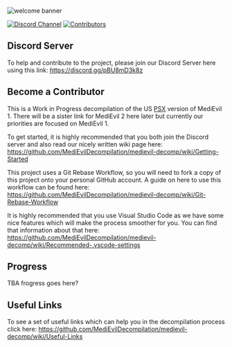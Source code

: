 ![welcome banner](https://github.com/DerpPrincess/medievil-decomp/assets/36901824/fea5fe49-2253-4105-b35a-a68ddcd69ec8)

[![Discord Channel][discord-badge]][discord] [![Contributors][contributors-badge]][contributors] 

## Discord Server
To help and contribute to the project, please join our Discord Server here using this link: https://discord.gg/pBU8mD3k8z

## Become a Contributor
This is a Work in Progress decompilation of the US [PSX](https://en.wikipedia.org/wiki/PlayStation_(console)) version of MediEvil 1. There will be a sister link for MediEvil 2 here later but currently our priorities are focused on MediEvil 1. 

To get started, it is highly recommended that you both join the Discord server and also read our nicely written wiki page here: https://github.com/MediEvilDecompilation/medievil-decomp/wiki/Getting-Started

This project uses a Git Rebase Workflow, so you will need to fork a copy of this project onto your personal GitHub account. A guide on here to use this workflow can be found here: https://github.com/MediEvilDecompilation/medievil-decomp/wiki/Git-Rebase-Workflow 

It is highly recommended that you use Visual Studio Code as we have some nice features which will make the process smoother for you. You can find that information about that here: https://github.com/MediEvilDecompilation/medievil-decomp/wiki/Recommended-.vscode-settings

## Progress
TBA frogress goes here?

## Useful Links
To see a set of useful links which can help you in the decompilation process click here: https://github.com/MediEvilDecompilation/medievil-decomp/wiki/Useful-Links

[contributors]: https://github.com/MediEvilDecompilation/medievil-decomp/graphs/contributors
[contributors-badge]: https://img.shields.io/github/contributors/MediEvilDecompilation/medievil-decomp

[discord]: https://discord.gg/pBU8mD3k8z
[discord-badge]: https://img.shields.io/discord/1148969469918580807?color=%237289DA&logo=discord&logoColor=%23FFFFFF
